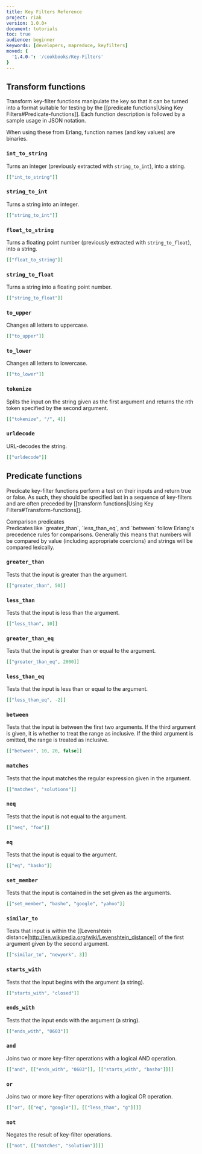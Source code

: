 ```yaml
---
title: Key Filters Reference
project: riak
version: 1.0.0+
document: tutorials
toc: true
audience: beginner
keywords: [developers, mapreduce, keyfilters]
moved: {
  '1.4.0-': '/cookbooks/Key-Filters'
}
---
```


## Transform functions

Transform key-filter functions manipulate the key so that it can be turned into a format suitable for testing by the [[predicate functions|Using Key Filters#Predicate-functions]].  Each function description is followed by a sample usage in JSON notation.

When using these from Erlang, function names (and key values) are binaries.

### `int_to_string`

Turns an integer (previously extracted with `string_to_int`), into a string.

```json
[["int_to_string"]]
```

### `string_to_int`

Turns a string into an integer.

```json
[["string_to_int"]]
```

### `float_to_string`

Turns a floating point number (previously extracted with `string_to_float`), into a string.

```json
[["float_to_string"]]
```

### `string_to_float`

Turns a string into a floating point number.

```json
[["string_to_float"]]
```

### `to_upper`

Changes all letters to uppercase.

```json
[["to_upper"]]
```

### `to_lower`

Changes all letters to lowercase.

```json
[["to_lower"]]
```

### `tokenize`

Splits the input on the string given as the first argument and returns the nth token specified by the second argument.

```json
[["tokenize", "/", 4]]
```

### `urldecode`

URL-decodes the string.

```json
[["urldecode"]]
```

## Predicate functions

Predicate key-filter functions perform a test on their inputs and return true or false. As such, they should be specified last in a sequence of key-filters and are often preceded by [[transform functions|Using Key Filters#Transform-functions]].

<div class="note"><div class="title">Comparison predicates</div> Predicates like `greater_than`, `less_than_eq`, and `between` follow Erlang's precedence rules for comparisons. Generally this means that numbers will be compared by value (including appropriate coercions) and strings will be compared lexically.</div>

### `greater_than`

Tests that the input is greater than the argument.

```json
[["greater_than", 50]]
```

### `less_than`

Tests that the input is less than the argument.

```json
[["less_than", 10]]
```

### `greater_than_eq`

Tests that the input is greater than or equal to the argument.

```json
[["greater_than_eq", 2000]]
```

### `less_than_eq`

Tests that the input is less than or equal to the argument.

```json
[["less_than_eq", -2]]
```

### `between`

Tests that the input is between the first two arguments.  If the third argument is given, it is whether to treat the range as inclusive. If the third argument is omitted, the range is treated as inclusive.

```json
[["between", 10, 20, false]]
```

### `matches`

Tests that the input matches the regular expression given in the argument.

```json
[["matches", "solutions"]]
```

### `neq`

Tests that the input is not equal to the argument.

```json
[["neq", "foo"]]
```

### `eq`

Tests that the input is equal to the argument.

```json
[["eq", "basho"]]
```

### `set_member`

Tests that the input is contained in the set given as the arguments.

```json
[["set_member", "basho", "google", "yahoo"]]
```

### `similar_to`

Tests that input is within the [[Levenshtein distance|http://en.wikipedia.org/wiki/Levenshtein_distance]] of the first argument given by the second argument.

```json
[["similar_to", "newyork", 3]]
```

### `starts_with`

Tests that the input begins with the argument (a string).

```json
[["starts_with", "closed"]]
```

### `ends_with`

Tests that the input ends with the argument (a string).

```json
[["ends_with", "0603"]]
```

### `and`

Joins two or more key-filter operations with a logical AND operation.

```json
[["and", [["ends_with", "0603"]], [["starts_with", "basho"]]]]
```

### `or`

Joins two or more key-filter operations with a logical OR operation.

```json
[["or", [["eq", "google"]], [["less_than", "g"]]]]
```

### `not`

Negates the result of key-filter operations.

```json
[["not", [["matches", "solution"]]]]
```
